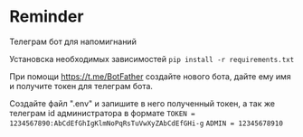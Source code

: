 # Reminder

Телеграм бот для напомигнаний

Установска необходимых зависимостей 
`pip install -r requirements.txt`

При помощи https://t.me/BotFather создайте нового бота, дайте ему имя и получите токен для телеграм бота.


Создайте файл ".env" и запишите в него полученный токен, а так же телеграм id администратора в формате
`TOKEN = 1234567890:AbCdEfGhIgKlmNoPqRsTuVwXyZAbCdEfGHi-g`
`ADMIN = 12345678910`